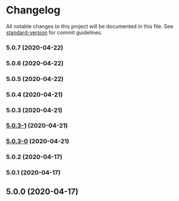 # Changelog

All notable changes to this project will be documented in this file. See [standard-version](https://github.com/conventional-changelog/standard-version) for commit guidelines.

### 5.0.7 (2020-04-22)

### 5.0.6 (2020-04-22)

### 5.0.5 (2020-04-22)

### 5.0.4 (2020-04-21)

### 5.0.3 (2020-04-21)

### [5.0.3-1](https://github.com/americanexpress/one-app/compare/v5.0.2-prerelease...v5.0.3-1) (2020-04-21)

### [5.0.3-0](https://github.com/americanexpress/one-app/compare/v5.0.2-prerelease...v5.0.3-0) (2020-04-21)

### 5.0.2 (2020-04-17)

### 5.0.1 (2020-04-17)

## 5.0.0 (2020-04-17)
